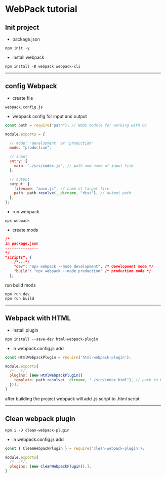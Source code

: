 # WebPack tutorial

## Init project

- package.json

```
npm init -y
```

- install webpack

```
npm install -D webpack webpack-cli
```

---

## config Webpack

- create file

```
webpack.config.js
```

- webpack config for input and output

```JavaScript
const path = require("path"); // NODE module for working with OS

module.exports = {

  // mode: 'development' or 'production'
  mode: "production",

  // input
  entry: {
    main: "./src/index.js", // path and name of input file
  },

  // output
  output: {
    filename: "main.js", // name of target file
    path: path.resolve(__dirname, "dist"), // output path
  },
};
```

- run webpack

```
npx webpack
```

- create mods

```JSON
/*
in package.json
---------------
*/
"scripts": {
    /*...*/
    "dev": "npx webpack --mode development", /* development mode */
    "build": "npx webpack --mode production" /* production mode */
  },
```

run build mods

```
npm run dev
npm run build
```

---

## Webpack with HTML

- install plugin

```
npm install --save-dev html-webpack-plugin
```

- in webpack.config.js add

```JavaScript
const HtmlWebpackPlugin = require('html-webpack-plugin');
```

```JavaScript
module.exports{
  /*...*/,
  plugins: [new HtmlWebpackPlugin({
    template: path.resolve(__dirname, "./src/index.html"), // path to html template
  })],
}
```

after building the project webpack will add .js script to .html script

---

## Clean webpack plugin

```
npm i -D clean-webpack-plugin
```

- in webpack.config.js add

```JavaScript
const { CleanWebpackPlugin } = require('clean-webpack-plugin');
```

```JavaScript
module.exports{
  /*...*/,
  plugins: [new CleanWebpackPlugin(),],
}
```
